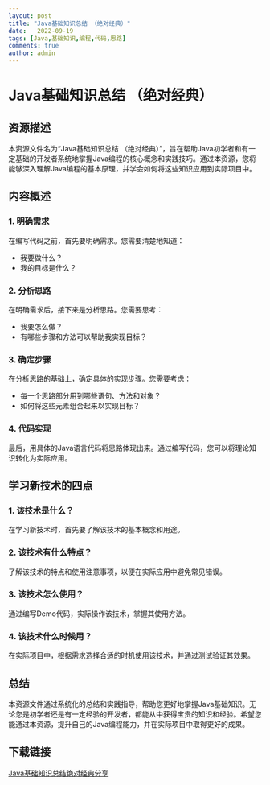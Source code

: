 ```yaml
---
layout: post
title: "Java基础知识总结 （绝对经典）"
date:   2022-09-19
tags: [Java,基础知识,编程,代码,思路]
comments: true
author: admin
---
```

# Java基础知识总结 （绝对经典）

## 资源描述

本资源文件名为“Java基础知识总结 （绝对经典）”，旨在帮助Java初学者和有一定基础的开发者系统地掌握Java编程的核心概念和实践技巧。通过本资源，您将能够深入理解Java编程的基本原理，并学会如何将这些知识应用到实际项目中。

## 内容概述

### 1. 明确需求
在编写代码之前，首先要明确需求。您需要清楚地知道：
- 我要做什么？
- 我的目标是什么？

### 2. 分析思路
在明确需求后，接下来是分析思路。您需要思考：
- 我要怎么做？
- 有哪些步骤和方法可以帮助我实现目标？

### 3. 确定步骤
在分析思路的基础上，确定具体的实现步骤。您需要考虑：
- 每一个思路部分用到哪些语句、方法和对象？
- 如何将这些元素组合起来以实现目标？

### 4. 代码实现
最后，用具体的Java语言代码将思路体现出来。通过编写代码，您可以将理论知识转化为实际应用。

## 学习新技术的四点

### 1. 该技术是什么？
在学习新技术时，首先要了解该技术的基本概念和用途。

### 2. 该技术有什么特点？
了解该技术的特点和使用注意事项，以便在实际应用中避免常见错误。

### 3. 该技术怎么使用？
通过编写Demo代码，实际操作该技术，掌握其使用方法。

### 4. 该技术什么时候用？
在实际项目中，根据需求选择合适的时机使用该技术，并通过测试验证其效果。

## 总结

本资源文件通过系统化的总结和实践指导，帮助您更好地掌握Java基础知识。无论您是初学者还是有一定经验的开发者，都能从中获得宝贵的知识和经验。希望您能通过本资源，提升自己的Java编程能力，并在实际项目中取得更好的成果。

## 下载链接

[Java基础知识总结绝对经典分享](https://pan.quark.cn/s/029b219f247a)